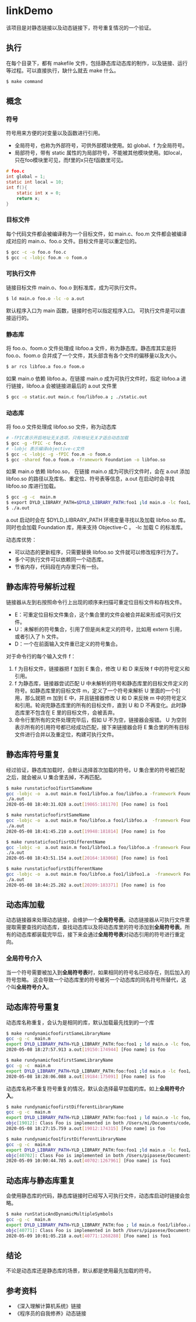 # linkDemo
该项目是对静态链接以及动态链接下，符号重复情况的一个验证。

## 执行
在每个目录下，都有 makefile 文件，包括静态库动态库的制作，以及链接、运行等过程。可以直接执行，缺什么就去 make 什么。

```sh
$ make command
```

## 概念

### 符号
符号用来方便的对变量以及函数进行引用。
* 全局符号，也称为外部符号，可供外部模块使用。如 global、f 为全局符号。
* 局部符号，带有 static 属性的为局部符号，不能被其他模块使用。如local，只在foo模块里可见，而f里的x只在f函数里可见。
```c
# foo.c
int global = 1;
static int local = 10;
int f(){
    static int x = 0;
    return x;
}
```

### 目标文件

每个代码文件都会被编译称为一个目标文件，如 main.c、foo.m 文件都会被编译成对应的 main.o、foo.o 文件。目标文件是可以重定位的。

```sh
$ gcc -c -o foo.o foo.c
$ gcc -c -lobjc foo.m -o foom.o
```

### 可执行文件
    
链接目标文件 main.o、foo.o 到标准库，成为可执行文件。

```sh
$ ld main.o foo.o -lc -o a.out
```
默认程序入口为 main 函数，链接时也可以指定程序入口。
可执行文件是可以直接运行的。
 
### 静态库

将 foo.o、foom.o 文件处理成 libfoo.a 文件，称为静态库。静态库其实是将 foo.o、foom.o 合并成了一个文件，其头部含有各个文件的偏移量以及大小。

```sh
$ ar rcs libfoo.a foo.o foom.o
```
如果 main.o 依赖 libfoo.a，在链接 main.o 成为可执行文件时，指定 libfoo.a 进行链接，libfoo.a 会被链接进最后的 a.out 文件里

```sh
$ gcc -o static.out main.c foo/libfoo.a ; ./static.out
```

### 动态库

将 foo.o 文件处理成 libfoo.so 文件，称为动态库

```sh
# -fPIC表示开启地址无关选项，只有地址无关才适合动态加载
$ gcc -g -fPIC -c foo.c
# -lobjc 表示编译objective-c文件
$ gcc -c -lobjc -g -fPIC foo.m -o foom.o
$ gcc -shared foo.o foom.o -framework Foundation -o libfoo.so
```

如果 main.o 依赖 libfoo.so，
在链接 main.o 成为可执行文件时，会在 a.out 添加 libfoo.so 的路径以及库名、重定位、符号表等信息，a.out 在启动时会寻找 libfoo.so 库进行加载。

```sh
$ gcc -g -c  main.m 
$ export DYLD_LIBRARY_PATH=$DYLD_LIBRARY_PATH:foo1 ;ld main.o -lc foo1/libfoo.so -framework Foundation 
$ ./a.out
```

a.out 启动时会在 $DYLD_LIBRARY_PATH 环境变量寻找以及加载 libfoo.so 库。
同时也会加载 Foundation 库，用来支持 Objective-C 。
-lc 加载 C 的标准库。

动态库优势：

* 可以动态的更新程序，只需要替换 libfoo.so 文件就可以修改程序行为了。
* 多个可执行文件可以依赖同一个动态库。
* 节省内存，代码段在内存里只有一份。

## 静态库符号解析过程

链接器从左到右按照命令行上出现的顺序来扫描可重定位目标文件和存档文件。
* E：可重定位目标文件集合，这个集合里的文件会被合并起来形成可执行文件。
* U：未解析的符号集合，引用了但是尚未定义的符号，比如用 extern 引用，或者引入了 h 文件。
* D：一个在前面输入文件重已定义的符号集合。

对于命令行的每个输入文件 f：

   1. f 为目标文件，链接器把 f 加到 E 集合，修改 U 和 D 来反映 f 中的符号定义和引用。
   2. f 为静态库，链接器尝试匹配 U 中未解析的符号和静态库里的目标文件定义的符号。如静态库里的目标文件 m，定义了一个符号来解析 U 里面的一个引用，那么就把 m 加到 E 中，并且链接器修改 U 和 D 来反映 m 中的符号定义和引用。轮询完静态库里的所有的目标文件，直到 U 和 D 不再变化。此时静态库里不包含在 E 里的目标文件，会被丢弃。
   3. 命令行里所有的文件处理完毕后，假如 U 不为空，链接器会报错。 U 为空则表示所有的引用符号都已经成功匹配，接下来链接器会将 E 集合里的所有目标文件进行合并以及重定位，构建可执行文件。

## 静态库符号重复

经过验证，静态库加载时，会默认选择首次加载的符号。U 集合里的符号被匹配之后，就会被从 U 集合里去掉，不再匹配。

```sh
$ make runstaticfoo1fisrtSameName
gcc -lobjc -o  a.out main.m foo1/libfoo.a foo/libfoo.a -framework Foundation
./a.out
2020-05-08 18:40:31.028 a.out[19865:181170] [Foo name] is foo1

$ make runstaticfoofirstSameName
gcc -lobjc -o  a.out main.m foo/libfoo.a foo1/libfoo.a  -framework Foundation
./a.out
2020-05-08 18:41:45.210 a.out[19948:181814] [Foo name] is foo

$ make runstaticfoo1fisrtDifferentName
gcc -lobjc -o  a.out main.m foo1/libfoo1.a foo/libfoo.a -framework Foundation
./a.out
2020-05-08 18:43:51.154 a.out[20164:183068] [Foo name] is foo1

$ make runstaticfoofirstDifferentName
gcc -lobjc -o  a.out main.m foo/libfoo.a foo1/libfoo1.a  -framework Foundation
./a.out
2020-05-08 18:44:25.282 a.out[20209:183371] [Foo name] is foo
```
## 动态库加载
动态链接器来处理动态链接，会维护一个**全局符号表**。动态链接器从可执行文件里提取需要查找的动态库，查找动态库以及将动态库里的符号添加到**全局符号表**。所有的动态库都装载完毕后，接下来会通过**全局符号表**对动态引用的符号进行重定向。

### 全局符号介入

当一个符号需要被加入到**全局符号表**时，如果相同的符号名已经存在，则后加入的符号忽略。
这会导致一个动态库里的符号被另一个动态库的同名符号所替代，这个叫**全局符号介入**。

## 动态库符号重复

动态库名称重复，会认为是相同的库，默认加载最先找到的一个库

```sh
$ make rundynamicfoofirstSameLibraryName
gcc -g -c  main.m
export DYLD_LIBRARY_PATH=YLD_LIBRARY_PATH:foo:foo1 ; ld main.o -lc foo/libfoo.so foo1/libfoo.so  -framework Foundation ; ./a.out
2020-05-08 18:27:57.913 a.out[19150:174944] [Foo name] is foo

$ make rundynamicfoo1firstSameLibraryName
gcc -g -c  main.m
export DYLD_LIBRARY_PATH=YLD_LIBRARY_PATH:foo:foo1 ;ld main.o -lc foo1/libfoo.so foo/libfoo.so -framework Foundation ; ./a.out
2020-05-08 18:28:06.088 a.out[19184:175091] [Foo name] is foo
```

动态库名称不重复符号重复的情况，默认会选择最早加载的库。如上**全局符号介入**。

````sh
$ make rundynamicfoofirstDifferentLibraryName
gcc -g -c  main.m
export DYLD_LIBRARY_PATH=YLD_LIBRARY_PATH:foo:foo1 ; ld main.o -lc foo/libfoo.so foo1/libfoo1.so  -framework Foundation ; ./a.out
objc[19012]: Class Foo is implemented in both /Users/mi/Documents/code/linkdemo/foo1/libfoo1.so (0x1066450d8) and /Users/mi/Documents/code/linkdemo/foo/libfoo.so (0x1066410d8). One of the two will be used. Which one is undefined.
2020-05-08 18:27:15.759 a.out[19012:174315] [Foo name] is foo

$ make rundynamicfoo1firstDifferentLibraryName
gcc -g -c  main.m 
export DYLD_LIBRARY_PATH=YLD_LIBRARY_PATH:foo:foo1 ;ld main.o -lc foo1/libfoo1.so foo/libfoo.so -framework Foundation ; ./a.out
objc[40702]: Class Foo is implemented in both /Users/pipasese/Documents/miCode/linkdemo/foo/libfoo.so (0x1069c50d8) and /Users/pipasese/Documents/miCode/linkdemo/foo1/libfoo1.so (0x1069bf0d8). One of the two will be used. Which one is undefined.
2020-05-09 10:00:44.785 a.out[40702:1267961] [Foo name] is foo1
````

## 动态库与静态库重复

会使用静态库的代码，静态库链接时已经写入可执行文件，动态库启动时链接会忽略。

````sh
$ make runStaticAndDynamicMultipleSymbols
gcc -g -c  main.m 
export DYLD_LIBRARY_PATH=YLD_LIBRARY_PATH:foo ; ld main.o foo1/libfoo.a -lc foo/libfoo.so  -framework Foundation ; ./a.out
objc[40771]: Class Foo is implemented in both /Users/pipasese/Documents/miCode/linkdemo/foo/libfoo.so (0x104c690d8) and /Users/pipasese/Documents/miCode/linkdemo/./a.out (0x104c5e0f8). One of the two will be used. Which one is undefined.
2020-05-09 10:01:05.218 a.out[40771:1268288] [Foo name] is foo1
````

## 结论
不论是动态库还是静态库的场景，默认都是使用最先加载的符号。

## 参考资料
* 《深入理解计算机系统》链接
* 《程序员的自我修养》动态链接